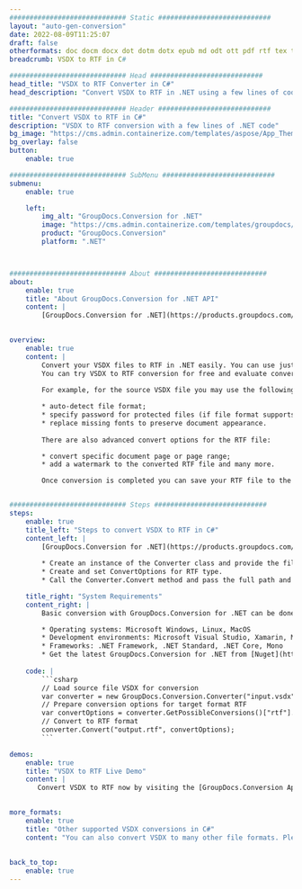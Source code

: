 ```yaml
---
############################# Static ############################
layout: "auto-gen-conversion"
date: 2022-08-09T11:25:07
draft: false
otherformats: doc docm docx dot dotm dotx epub md odt ott pdf rtf tex txt vdx vsdm vsdx vssm vssx vstm vstx vsx vtx xps
breadcrumb: VSDX to RTF in C#

############################# Head ############################
head_title: "VSDX to RTF Converter in C#"
head_description: "Convert VSDX to RTF in .NET using a few lines of code. Use the GroupDocs Document Conversion API to convert over 160 file formats."

############################# Header ############################
title: "Convert VSDX to RTF in C#"
description: "VSDX to RTF conversion with a few lines of .NET code"
bg_image: "https://cms.admin.containerize.com/templates/aspose/App_Themes/V3/images/bg/header1.png"
bg_overlay: false
button:
    enable: true

############################# SubMenu ############################
submenu:
    enable: true

    left:
        img_alt: "GroupDocs.Conversion for .NET"
        image: "https://cms.admin.containerize.com/templates/groupdocs/images/product-logos/90x90-noborder/groupdocs-conversion-net.png"
        product: "GroupDocs.Conversion"
        platform: ".NET"



############################# About ############################
about:
    enable: true
    title: "About GroupDocs.Conversion for .NET API"
    content: |
        [GroupDocs.Conversion for .NET](https://products.groupdocs.com/conversion/net/) can be used to convert Microsoft Word, Excel, PowerPoint, PDF, Visio and other formats. GroupDocs.Conversion is a standalone API that is suitable for back-end and internal systems where high performance is required. It does not depend on any software such as Microsoft or Open Office.
    

overview:
    enable: true
    content: |
        Convert your VSDX files to RTF in .NET easily. You can use just a couple of C# code lines in any platform of your choice like - Windows, Linux, macOS.
        You can try VSDX to RTF conversion for free and evaluate conversion results quality.  Along with simple file conversion scenarios you can try more advanced options for loading source VSDX file and for saving output RTF result. 
        
        For example, for the source VSDX file you may use the following load options:

        * auto-detect file format;
        * specify password for protected files (if file format supports it);
        * replace missing fonts to preserve document appearance.
        
        There are also advanced convert options for the RTF file:

        * convert specific document page or page range;
        * add a watermark to the converted RTF file and many more.

        Once conversion is completed you can save your RTF file to the local file path or any third-party storage like FTP, Amazon S3, Google Drive, Dropbox etc. Please note - to convert VSDX to RTF there is no need for any additional software installed - like MS Office, Open Office, Adobe Acrobat Reader etc.


############################# Steps ############################
steps:
    enable: true
    title_left: "Steps to convert VSDX to RTF in C#"
    content_left: |
        [GroupDocs.Conversion for .NET](https://products.groupdocs.com/conversion/net/) makes it easy for developers to convert a VSDX file to RTF with a few lines of code.
        
        * Create an instance of the Converter class and provide the file VSDX with the full path
        * Create and set ConvertOptions for RTF type.
        * Call the Converter.Convert method and pass the full path and format (RTF) as a parameter

    title_right: "System Requirements"
    content_right: |
        Basic conversion with GroupDocs.Conversion for .NET can be done in just a few simple steps. Our APIs are supported on all major platforms and operating systems. Before executing the code below, make sure you have the following prerequisites installed on your system.

        * Operating systems: Microsoft Windows, Linux, MacOS
        * Development environments: Microsoft Visual Studio, Xamarin, MonoDevelop
        * Frameworks: .NET Framework, .NET Standard, .NET Core, Mono
        * Get the latest GroupDocs.Conversion for .NET from [Nuget](https://www.nuget.org/packages/groupdocs.conversion)
         
    code: |
        ```csharp    
        // Load source file VSDX for conversion
        var converter = new GroupDocs.Conversion.Converter("input.vsdx");
        // Prepare conversion options for target format RTF
        var convertOptions = converter.GetPossibleConversions()["rtf"].ConvertOptions;
        // Convert to RTF format
        converter.Convert("output.rtf", convertOptions);
        ```

demos:
    enable: true
    title: "VSDX to RTF Live Demo"
    content: |
       Convert VSDX to RTF now by visiting the [GroupDocs.Conversion App](https://products.groupdocs.app/conversion/family) website. Online demo has the following advantages
          

more_formats:
    enable: true
    title: "Other supported VSDX conversions in C#"
    content: "You can also convert VSDX to many other file formats. Please see the list below."
       
       
back_to_top:
    enable: true
---
```

